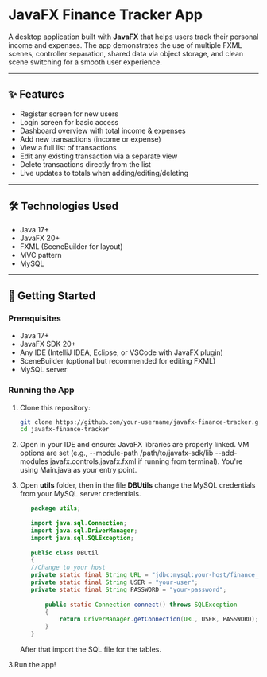 # JavaFX Finance Tracker App

A desktop application built with **JavaFX** that helps users track their personal income and expenses. The app demonstrates the use of multiple FXML scenes, controller separation, shared data via object storage, and clean scene switching for a smooth user experience.

---

## ✨ Features

- Register screen for new users
- Login screen for basic access
- Dashboard overview with total income & expenses
- Add new transactions (income or expense)
- View a full list of transactions
- Edit any existing transaction via a separate view
- Delete transactions directly from the list
- Live updates to totals when adding/editing/deleting

---

## 🛠️ Technologies Used

- Java 17+
- JavaFX 20+
- FXML (SceneBuilder for layout)
- MVC pattern
- MySQL

---

## 🚀 Getting Started

### Prerequisites

- Java 17+
- JavaFX SDK 20+
- Any IDE (IntelliJ IDEA, Eclipse, or VSCode with JavaFX plugin)
- SceneBuilder (optional but recommended for editing FXML)
- MySQL server

### Running the App

1. Clone this repository:
   ```bash
   git clone https://github.com/your-username/javafx-finance-tracker.git
   cd javafx-finance-tracker
   ```
   
2. Open in your IDE and ensure:
   JavaFX libraries are properly linked.
   VM options are set (e.g., --module-path /path/to/javafx-sdk/lib --add-modules javafx.controls,javafx.fxml if running from terminal).
   You're using Main.java as your entry point.


3. Open **utils** folder, then in the file **DBUtils** change the MySQL credentials from your MySQL server credentials.
   ```java
      package utils;
      
      import java.sql.Connection;
      import java.sql.DriverManager;
      import java.sql.SQLException;
      
      public class DBUtil
      {
      //Change to your host
      private static final String URL = "jdbc:mysql:your-host/finance_schema";
      private static final String USER = "your-user";
      private static final String PASSWORD = "your-password";
      
          public static Connection connect() throws SQLException
          {
              return DriverManager.getConnection(URL, USER, PASSWORD);
          }
      }
   ```
   After that import the SQL file for the tables.
   
3.Run the app!



